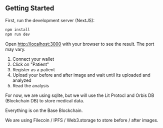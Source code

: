 ## Getting Started

First, run the development server (NextJS):

```bash
npm install
npm run dev
```

Open [http://localhost:3000](http://localhost:3000) with your browser to see the result. The port may vary.

1. Connect your wallet
2. Click on "Patient"
3. Register as a patient
4. Upload your before and after image and wait until its uploaded and analyzed
5. Read the analysis


For now, we are using sqlite, but we will use the Lit Protocl and Orbis DB (Blockchain DB) to store medical data.

Everything is on the Base Blockchain.

We are using Filecoin / IPFS / Web3.storage to store before / after images.






